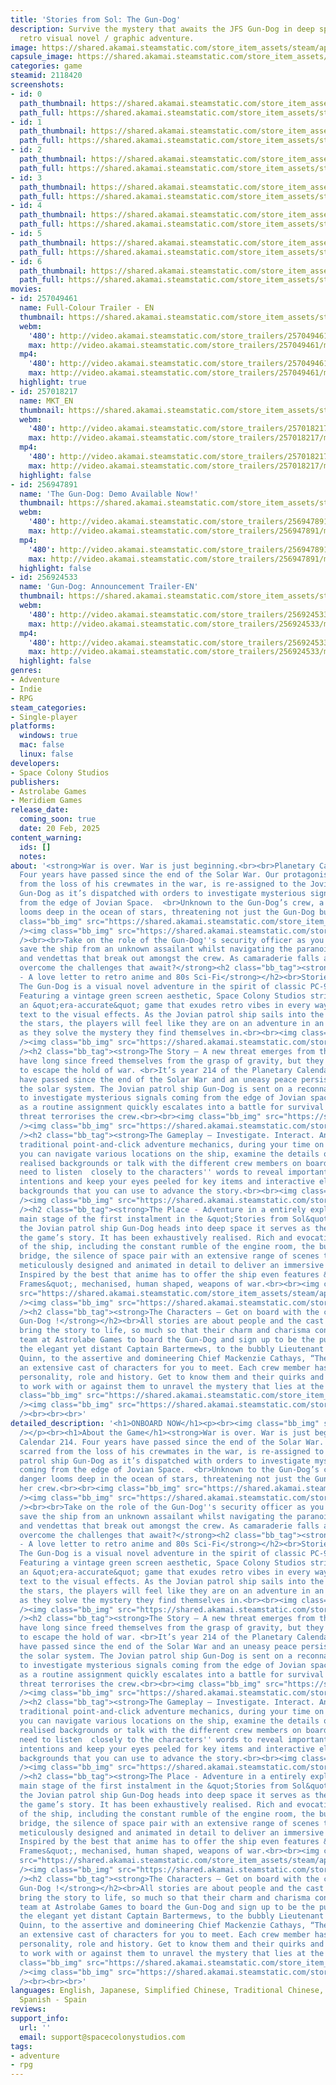 ```yaml
---
title: 'Stories from Sol: The Gun-Dog'
description: Survive the mystery that awaits the JFS Gun-Dog in deep space in this
  retro visual novel / graphic adventure.
image: https://shared.akamai.steamstatic.com/store_item_assets/steam/apps/2118420/header.jpg?t=1729502053
capsule_image: https://shared.akamai.steamstatic.com/store_item_assets/steam/apps/2118420/capsule_231x87.jpg?t=1729502053
categories: game
steamid: 2118420
screenshots:
- id: 0
  path_thumbnail: https://shared.akamai.steamstatic.com/store_item_assets/steam/apps/2118420/ss_78aebe7e39217cca1224bc46cb150ef0bb03406c.600x338.jpg?t=1729502053
  path_full: https://shared.akamai.steamstatic.com/store_item_assets/steam/apps/2118420/ss_78aebe7e39217cca1224bc46cb150ef0bb03406c.1920x1080.jpg?t=1729502053
- id: 1
  path_thumbnail: https://shared.akamai.steamstatic.com/store_item_assets/steam/apps/2118420/ss_e4287cc0671a79d7b0c96e170815a22c88f251da.600x338.jpg?t=1729502053
  path_full: https://shared.akamai.steamstatic.com/store_item_assets/steam/apps/2118420/ss_e4287cc0671a79d7b0c96e170815a22c88f251da.1920x1080.jpg?t=1729502053
- id: 2
  path_thumbnail: https://shared.akamai.steamstatic.com/store_item_assets/steam/apps/2118420/ss_5390d5c957cee5580e03e47a154854754c55c12d.600x338.jpg?t=1729502053
  path_full: https://shared.akamai.steamstatic.com/store_item_assets/steam/apps/2118420/ss_5390d5c957cee5580e03e47a154854754c55c12d.1920x1080.jpg?t=1729502053
- id: 3
  path_thumbnail: https://shared.akamai.steamstatic.com/store_item_assets/steam/apps/2118420/ss_f8adcfe6ff4d8ca28281197563fc4ab8c4457e4c.600x338.jpg?t=1729502053
  path_full: https://shared.akamai.steamstatic.com/store_item_assets/steam/apps/2118420/ss_f8adcfe6ff4d8ca28281197563fc4ab8c4457e4c.1920x1080.jpg?t=1729502053
- id: 4
  path_thumbnail: https://shared.akamai.steamstatic.com/store_item_assets/steam/apps/2118420/ss_d4ea2fc77b1d399a99b824c4bc883f755d5c9a77.600x338.jpg?t=1729502053
  path_full: https://shared.akamai.steamstatic.com/store_item_assets/steam/apps/2118420/ss_d4ea2fc77b1d399a99b824c4bc883f755d5c9a77.1920x1080.jpg?t=1729502053
- id: 5
  path_thumbnail: https://shared.akamai.steamstatic.com/store_item_assets/steam/apps/2118420/ss_06e270612ffafa0bcbb8f062d9f8963c528672b7.600x338.jpg?t=1729502053
  path_full: https://shared.akamai.steamstatic.com/store_item_assets/steam/apps/2118420/ss_06e270612ffafa0bcbb8f062d9f8963c528672b7.1920x1080.jpg?t=1729502053
- id: 6
  path_thumbnail: https://shared.akamai.steamstatic.com/store_item_assets/steam/apps/2118420/ss_e56122b0e14327e5accbfdf46de304bcae8d82a4.600x338.jpg?t=1729502053
  path_full: https://shared.akamai.steamstatic.com/store_item_assets/steam/apps/2118420/ss_e56122b0e14327e5accbfdf46de304bcae8d82a4.1920x1080.jpg?t=1729502053
movies:
- id: 257049461
  name: Full-Colour Trailer - EN
  thumbnail: https://shared.akamai.steamstatic.com/store_item_assets/steam/apps/257049461/movie.293x165.jpg?t=1725555596
  webm:
    '480': http://video.akamai.steamstatic.com/store_trailers/257049461/movie480_vp9.webm?t=1725555596
    max: http://video.akamai.steamstatic.com/store_trailers/257049461/movie_max_vp9.webm?t=1725555596
  mp4:
    '480': http://video.akamai.steamstatic.com/store_trailers/257049461/movie480.mp4?t=1725555596
    max: http://video.akamai.steamstatic.com/store_trailers/257049461/movie_max.mp4?t=1725555596
  highlight: true
- id: 257018217
  name: MKT_EN
  thumbnail: https://shared.akamai.steamstatic.com/store_item_assets/steam/apps/257018217/movie.293x165.jpg?t=1714065166
  webm:
    '480': http://video.akamai.steamstatic.com/store_trailers/257018217/movie480_vp9.webm?t=1714065166
    max: http://video.akamai.steamstatic.com/store_trailers/257018217/movie_max_vp9.webm?t=1714065166
  mp4:
    '480': http://video.akamai.steamstatic.com/store_trailers/257018217/movie480.mp4?t=1714065166
    max: http://video.akamai.steamstatic.com/store_trailers/257018217/movie_max.mp4?t=1714065166
  highlight: false
- id: 256947891
  name: 'The Gun-Dog: Demo Available Now!'
  thumbnail: https://shared.akamai.steamstatic.com/store_item_assets/steam/apps/256947891/movie.293x165.jpg?t=1684577939
  webm:
    '480': http://video.akamai.steamstatic.com/store_trailers/256947891/movie480_vp9.webm?t=1684577939
    max: http://video.akamai.steamstatic.com/store_trailers/256947891/movie_max_vp9.webm?t=1684577939
  mp4:
    '480': http://video.akamai.steamstatic.com/store_trailers/256947891/movie480.mp4?t=1684577939
    max: http://video.akamai.steamstatic.com/store_trailers/256947891/movie_max.mp4?t=1684577939
  highlight: false
- id: 256924533
  name: 'Gun-Dog: Announcement Trailer-EN'
  thumbnail: https://shared.akamai.steamstatic.com/store_item_assets/steam/apps/256924533/movie.293x165.jpg?t=1684512433
  webm:
    '480': http://video.akamai.steamstatic.com/store_trailers/256924533/movie480_vp9.webm?t=1684512433
    max: http://video.akamai.steamstatic.com/store_trailers/256924533/movie_max_vp9.webm?t=1684512433
  mp4:
    '480': http://video.akamai.steamstatic.com/store_trailers/256924533/movie480.mp4?t=1684512433
    max: http://video.akamai.steamstatic.com/store_trailers/256924533/movie_max.mp4?t=1684512433
  highlight: false
genres:
- Adventure
- Indie
- RPG
steam_categories:
- Single-player
platforms:
  windows: true
  mac: false
  linux: false
developers:
- Space Colony Studios
publishers:
- Astrolabe Games
- Meridiem Games
release_date:
  coming_soon: true
  date: 20 Feb, 2025
content_warning:
  ids: []
  notes:
about: '<strong>War is over. War is just beginning.<br><br>Planetary Calendar 214.
  Four years have passed since the end of the Solar War. Our protagonist, scarred
  from the loss of his crewmates in the war, is re-assigned to the Jovian patrol ship
  Gun-Dog as it’s dispatched with orders to investigate mysterious signals coming
  from the edge of Jovian Space.  <br>Unknown to the Gun-Dog’s crew, a new danger
  looms deep in the ocean of stars, threatening not just the Gun-Dog but all her crew.<br><br><img
  class="bb_img" src="https://shared.akamai.steamstatic.com/store_item_assets/steam/apps/2118420/extras/Guess_What-Empty_Block-25px.png?t=1729502053"
  /><img class="bb_img" src="https://shared.akamai.steamstatic.com/store_item_assets/steam/apps/2118420/extras/KV-横版-EN.jpg?t=1729502053"
  /><br><br>Take on the role of the Gun-Dog''s security officer as you attempt to
  save the ship from an unknown assailant whilst navigating the paranoia, conspiracies
  and vendettas that break out amongst the crew. As camaraderie falls apart can you
  overcome the challenges that await?</strong><h2 class="bb_tag"><strong>The Game
  - A love letter to retro anime and 80s Sci-Fi</strong></h2><br>Stories from Sol:
  The Gun-Dog is a visual novel adventure in the spirit of classic PC-9800 titles.
  Featuring a vintage green screen aesthetic, Space Colony Studios strives to create
  an &quot;era-accurate&quot; game that exudes retro vibes in every way, from the
  text to the visual effects. As the Jovian patrol ship sails into the darkness among
  the stars, the players will feel like they are on an adventure in an 80s Sci-Fi
  as they solve the mystery they find themselves in.<br><br><img class="bb_img" src="https://shared.akamai.steamstatic.com/store_item_assets/steam/apps/2118420/extras/Guess_What-Empty_Block-100px.png?t=1729502053"
  /><img class="bb_img" src="https://shared.akamai.steamstatic.com/store_item_assets/steam/apps/2118420/extras/GUNDOG-GIF1-EN.gif?t=1729502053"
  /><h2 class="bb_tag"><strong>The Story – A new threat emerges from the void.</strong></h2><br>Humans
  have long since freed themselves from the grasp of gravity, but they are still unable
  to escape the hold of war. <br>It’s year 214 of the Planetary Calendar. Four years
  have passed since the end of the Solar War and an uneasy peace persists throughout
  the solar system. The Jovian patrol ship Gun-Dog is sent on a reconnaissance mission
  to investigate mysterious signals coming from the edge of Jovian space. What starts
  as a routine assignment quickly escalates into a battle for survival as an unknown
  threat terrorises the crew.<br><br><img class="bb_img" src="https://shared.akamai.steamstatic.com/store_item_assets/steam/apps/2118420/extras/Guess_What-Empty_Block-100px.png?t=1729502053"
  /><img class="bb_img" src="https://shared.akamai.steamstatic.com/store_item_assets/steam/apps/2118420/extras/GUNDOG-GIF2-EN.gif?t=1729502053"
  /><h2 class="bb_tag"><strong>The Gameplay – Investigate. Interact. Analyse. Advance.</strong></h2><br>Utilising
  traditional point-and-click adventure mechanics, during your time on the Gun-Dog,
  you can navigate various locations on the ship, examine the details of the richly
  realised backgrounds or talk with the different crew members on board. You will
  need to listen  closely to the characters'' words to reveal important clues or duplicitous
  intentions and keep your eyes peeled for key items and interactive elements in the
  backgrounds that you can use to advance the story.<br><br><img class="bb_img" src="https://shared.akamai.steamstatic.com/store_item_assets/steam/apps/2118420/extras/Guess_What-Empty_Block-100px.png?t=1729502053"
  /><img class="bb_img" src="https://shared.akamai.steamstatic.com/store_item_assets/steam/apps/2118420/extras/GUNDOG-GIF3-EN.gif?t=1729502053"
  /><h2 class="bb_tag"><strong>The Place - Adventure in a entirely explorable ship!</strong></h2><br>The
  main stage of the first instalment in the &quot;Stories from Sol&quot; series, as
  the Jovian patrol ship Gun-Dog heads into deep space it serves as the setting for
  the game’s story. It has been exhaustively realised. Rich and evocative descriptions
  of the ship, including the constant rumble of the engine room, the bustle of the
  bridge, the silence of space pair with an extensive range of scenes that have been
  meticulously designed and animated in detail to deliver an immersive experience.
  Inspired by the best that anime has to offer the ship even features &quot;Armoured
  Frames&quot;, mechanised, human shaped, weapons of war.<br><br><img class="bb_img"
  src="https://shared.akamai.steamstatic.com/store_item_assets/steam/apps/2118420/extras/Guess_What-Empty_Block-100px.png?t=1729502053"
  /><img class="bb_img" src="https://shared.akamai.steamstatic.com/store_item_assets/steam/apps/2118420/extras/GUNDOG-GIF4-EN.gif?t=1729502053"
  /><h2 class="bb_tag"><strong>The Characters – Get on board with the crew of the
  Gun-Dog !</strong></h2><br>All stories are about people and the cast of “The Gun-Dog”
  bring the story to life, so much so that their charm and charisma convinced the
  team at Astrolabe Games to board the Gun-Dog and sign up to be the publisher. From
  the elegant yet distant Captain Bartermews, to the bubbly Lieutenant Commander Cassandra
  Quinn, to the assertive and domineering Chief Mackenzie Cathays, “The Gun-Dog” features
  an extensive cast of characters for you to meet. Each crew member has a distinct
  personality, role and history. Get to know them and their quirks and decide whether
  to work with or against them to unravel the mystery that lies at the story’s heart.<br><br><img
  class="bb_img" src="https://shared.akamai.steamstatic.com/store_item_assets/steam/apps/2118420/extras/Guess_What-Empty_Block-100px.jpg?t=1729502053"
  /><img class="bb_img" src="https://shared.akamai.steamstatic.com/store_item_assets/steam/apps/2118420/extras/GUNDOG-GIF5-EN.gif?t=1729502053"
  /><br><br><br>'
detailed_description: '<h1>ONBOARD NOW</h1><p><br><img class="bb_img" src="https://shared.akamai.steamstatic.com/store_item_assets/steam/apps/2118420/extras/GUNDOG-SP-EN.gif?t=1729502053"
  /></p><br><h1>About the Game</h1><strong>War is over. War is just beginning.<br><br>Planetary
  Calendar 214. Four years have passed since the end of the Solar War. Our protagonist,
  scarred from the loss of his crewmates in the war, is re-assigned to the Jovian
  patrol ship Gun-Dog as it’s dispatched with orders to investigate mysterious signals
  coming from the edge of Jovian Space.  <br>Unknown to the Gun-Dog’s crew, a new
  danger looms deep in the ocean of stars, threatening not just the Gun-Dog but all
  her crew.<br><br><img class="bb_img" src="https://shared.akamai.steamstatic.com/store_item_assets/steam/apps/2118420/extras/Guess_What-Empty_Block-25px.png?t=1729502053"
  /><img class="bb_img" src="https://shared.akamai.steamstatic.com/store_item_assets/steam/apps/2118420/extras/KV-横版-EN.jpg?t=1729502053"
  /><br><br>Take on the role of the Gun-Dog''s security officer as you attempt to
  save the ship from an unknown assailant whilst navigating the paranoia, conspiracies
  and vendettas that break out amongst the crew. As camaraderie falls apart can you
  overcome the challenges that await?</strong><h2 class="bb_tag"><strong>The Game
  - A love letter to retro anime and 80s Sci-Fi</strong></h2><br>Stories from Sol:
  The Gun-Dog is a visual novel adventure in the spirit of classic PC-9800 titles.
  Featuring a vintage green screen aesthetic, Space Colony Studios strives to create
  an &quot;era-accurate&quot; game that exudes retro vibes in every way, from the
  text to the visual effects. As the Jovian patrol ship sails into the darkness among
  the stars, the players will feel like they are on an adventure in an 80s Sci-Fi
  as they solve the mystery they find themselves in.<br><br><img class="bb_img" src="https://shared.akamai.steamstatic.com/store_item_assets/steam/apps/2118420/extras/Guess_What-Empty_Block-100px.png?t=1729502053"
  /><img class="bb_img" src="https://shared.akamai.steamstatic.com/store_item_assets/steam/apps/2118420/extras/GUNDOG-GIF1-EN.gif?t=1729502053"
  /><h2 class="bb_tag"><strong>The Story – A new threat emerges from the void.</strong></h2><br>Humans
  have long since freed themselves from the grasp of gravity, but they are still unable
  to escape the hold of war. <br>It’s year 214 of the Planetary Calendar. Four years
  have passed since the end of the Solar War and an uneasy peace persists throughout
  the solar system. The Jovian patrol ship Gun-Dog is sent on a reconnaissance mission
  to investigate mysterious signals coming from the edge of Jovian space. What starts
  as a routine assignment quickly escalates into a battle for survival as an unknown
  threat terrorises the crew.<br><br><img class="bb_img" src="https://shared.akamai.steamstatic.com/store_item_assets/steam/apps/2118420/extras/Guess_What-Empty_Block-100px.png?t=1729502053"
  /><img class="bb_img" src="https://shared.akamai.steamstatic.com/store_item_assets/steam/apps/2118420/extras/GUNDOG-GIF2-EN.gif?t=1729502053"
  /><h2 class="bb_tag"><strong>The Gameplay – Investigate. Interact. Analyse. Advance.</strong></h2><br>Utilising
  traditional point-and-click adventure mechanics, during your time on the Gun-Dog,
  you can navigate various locations on the ship, examine the details of the richly
  realised backgrounds or talk with the different crew members on board. You will
  need to listen  closely to the characters'' words to reveal important clues or duplicitous
  intentions and keep your eyes peeled for key items and interactive elements in the
  backgrounds that you can use to advance the story.<br><br><img class="bb_img" src="https://shared.akamai.steamstatic.com/store_item_assets/steam/apps/2118420/extras/Guess_What-Empty_Block-100px.png?t=1729502053"
  /><img class="bb_img" src="https://shared.akamai.steamstatic.com/store_item_assets/steam/apps/2118420/extras/GUNDOG-GIF3-EN.gif?t=1729502053"
  /><h2 class="bb_tag"><strong>The Place - Adventure in a entirely explorable ship!</strong></h2><br>The
  main stage of the first instalment in the &quot;Stories from Sol&quot; series, as
  the Jovian patrol ship Gun-Dog heads into deep space it serves as the setting for
  the game’s story. It has been exhaustively realised. Rich and evocative descriptions
  of the ship, including the constant rumble of the engine room, the bustle of the
  bridge, the silence of space pair with an extensive range of scenes that have been
  meticulously designed and animated in detail to deliver an immersive experience.
  Inspired by the best that anime has to offer the ship even features &quot;Armoured
  Frames&quot;, mechanised, human shaped, weapons of war.<br><br><img class="bb_img"
  src="https://shared.akamai.steamstatic.com/store_item_assets/steam/apps/2118420/extras/Guess_What-Empty_Block-100px.png?t=1729502053"
  /><img class="bb_img" src="https://shared.akamai.steamstatic.com/store_item_assets/steam/apps/2118420/extras/GUNDOG-GIF4-EN.gif?t=1729502053"
  /><h2 class="bb_tag"><strong>The Characters – Get on board with the crew of the
  Gun-Dog !</strong></h2><br>All stories are about people and the cast of “The Gun-Dog”
  bring the story to life, so much so that their charm and charisma convinced the
  team at Astrolabe Games to board the Gun-Dog and sign up to be the publisher. From
  the elegant yet distant Captain Bartermews, to the bubbly Lieutenant Commander Cassandra
  Quinn, to the assertive and domineering Chief Mackenzie Cathays, “The Gun-Dog” features
  an extensive cast of characters for you to meet. Each crew member has a distinct
  personality, role and history. Get to know them and their quirks and decide whether
  to work with or against them to unravel the mystery that lies at the story’s heart.<br><br><img
  class="bb_img" src="https://shared.akamai.steamstatic.com/store_item_assets/steam/apps/2118420/extras/Guess_What-Empty_Block-100px.jpg?t=1729502053"
  /><img class="bb_img" src="https://shared.akamai.steamstatic.com/store_item_assets/steam/apps/2118420/extras/GUNDOG-GIF5-EN.gif?t=1729502053"
  /><br><br><br>'
languages: English, Japanese, Simplified Chinese, Traditional Chinese, French, German,
  Spanish - Spain
reviews:
support_info:
  url: ''
  email: support@spacecolonystudios.com
tags:
- adventure
- rpg
---
```


